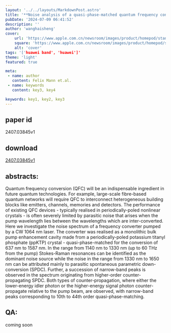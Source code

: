 ```yaml
---
layout: '../../layouts/MarkdownPost.astro'
title: '**Noise analysis of a quasi-phase-matched quantum frequency converter and higher-order counter-propagating SPDC**'
pubDate: '2024-07-09 06:41:52'
description: ''
author: 'wanghaisheng'
cover:
    url: 'https://www.apple.com.cn/newsroom/images/product/homepod/standard/Apple-HomePod-hero-230118_big.jpg.large_2x.jpg'
    square: 'https://www.apple.com.cn/newsroom/images/product/homepod/standard/Apple-HomePod-hero-230118_big.jpg.large_2x.jpg'
    alt: 'cover'
tags: '['huawei band', 'huawei']' 
theme: 'light'
featured: true

meta:
 - name: author
   content: Felix Mann et.al.
 - name: keywords
   content: key3, key4

keywords: key1, key2, key3
---
```


## paper id
2407.03845v1
## download
[2407.03845v1](http://arxiv.org/abs/2407.03845v1)
## abstracts:
Quantum frequency conversion (QFC) will be an indispensable ingredient in future quantum technologies. For example, large-scale fibre-based quantum networks will require QFC to interconnect heterogeneous building blocks like emitters, channels, memories and detectors. The performance of existing QFC devices - typically realised in periodically-poled nonlinear crystals - is often severely limited by parasitic noise that arises when the pump wavelength lies between the wavelengths which are inter-converted. Here we investigate the noise spectrum of a frequency converter pumped by a CW 1064 nm laser. The converter was realised as a monolithic bulk pump enhancement cavity made from a periodically-poled potassium titanyl phosphate (ppKTP) crystal - quasi-phase-matched for the conversion of 637 nm to 1587 nm. In the range from 1140 nm to 1330 nm (up to 60 THz from the pump) Stokes-Raman resonances can be identified as the dominant noise source while the noise in the range from 1330 nm to 1650 nm can be attributed mainly to parasitic spontaneous parametric down-conversion (SPDC). Further, a succession of narrow-band peaks is observed in the spectrum originating from higher-order counter-propagating SPDC. Both types of counter-propagation, where either the lower-energy idler photon or the higher-energy signal photon counter-propagate relative to the pump beam, are observed, with narrow-band peaks corresponding to 10th to 44th order quasi-phase-matching.
## QA:
coming soon
